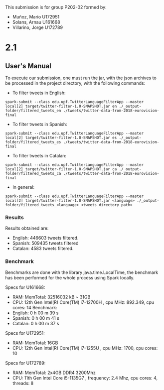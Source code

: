 This submission is for group P202-02 formed by:
- Muñoz, Mario U172951
- Solans, Arnau U161668
- Villarino, Jorge U172789

# 2.1 
## User's Manual
To execute our submission, one must run the jar, with the json archives to be processed in the project directory, with the following commands:

- To filter tweets in English:

```
spark-submit --class edu.upf.TwitterLanguageFilterApp --master local[2] target/twitter-filter-1.0-SNAPSHOT.jar en ./_output-folder/filtered_tweets_en ./tweets/twitter-data-from-2018-eurovision-final
```

- To filter tweets in Spanish:

```
spark-submit --class edu.upf.TwitterLanguageFilterApp --master local[2] target/twitter-filter-1.0-SNAPSHOT.jar es ./_output-folder/filtered_tweets_es ./tweets/twitter-data-from-2018-eurovision-final
```

- To filter tweets in Catalan:

```
spark-submit --class edu.upf.TwitterLanguageFilterApp --master local[2] target/twitter-filter-1.0-SNAPSHOT.jar ca ./_output-folder/filtered_tweets_ca ./tweets/twitter-data-from-2018-eurovision-final
```
- In general:

```
spark-submit --class edu.upf.TwitterLanguageFilterApp --master local[2] target/twitter-filter-1.0-SNAPSHOT.jar <language> ./_output-folder/filtered_tweets_<language> <tweets directory path>

```


### Results

Results obtained are:
- English: 446603 tweets filtered.
- Spanish: 509435 tweets filtered
- Catalan: 4583 tweets filtered.


### Benchmark

Benchmarks are done with the library java.time.LocalTime, the benchmark has been performed for the whole process using Spark locally.


Specs for U161668:
-	RAM: MemTotal: 32516032 kB ~ 31GB
-	CPU: 12th Gen Intel(R) Core(TM) i7-12700H , cpu MHz: 892.349, cpu cores: 14
Benchmark:
- English: 0 h 00 m 39 s
- Spanish: 0 h 00 m 41 s
- Catalan: 0 h 00 m 37 s

Specs for U172951:
-	RAM: MemTotal: 16GB
-	CPU: 12th Gen Intel(R) Core(TM) i7-1255U , cpu MHz: 1700, cpu cores: 10

Specs for U172789:
-	RAM: MemTotal: 2x4GB DDR4 3200Mhz
-	CPU: 11th Gen Intel Core i5-1135G7 , frequency: 2.4 Mhz, cpu cores: 4, threads: 8
